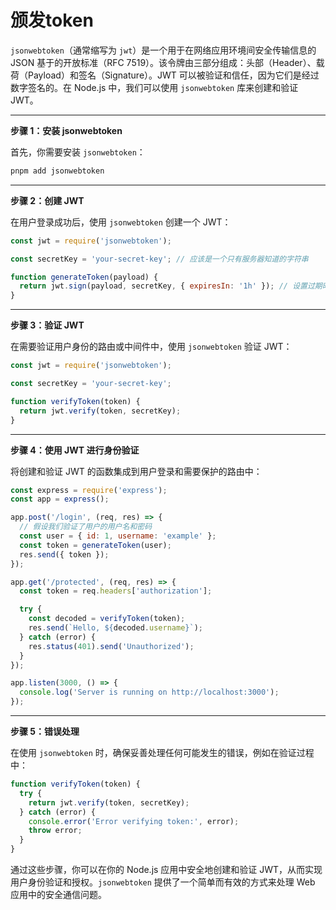 # 颁发token

`jsonwebtoken`（通常缩写为 `jwt`）是一个用于在网络应用环境间安全传输信息的 JSON 基于的开放标准（RFC 7519）。该令牌由三部分组成：头部（Header）、载荷（Payload）和签名（Signature）。JWT 可以被验证和信任，因为它们是经过数字签名的。在 Node.js 中，我们可以使用 `jsonwebtoken` 库来创建和验证 JWT。

-----

**步骤 1：安装 jsonwebtoken**

首先，你需要安装 `jsonwebtoken`：

```bash
pnpm add jsonwebtoken
```

------

**步骤 2：创建 JWT**

在用户登录成功后，使用 `jsonwebtoken` 创建一个 JWT：

```js
const jwt = require('jsonwebtoken');

const secretKey = 'your-secret-key'; // 应该是一个只有服务器知道的字符串

function generateToken(payload) {
  return jwt.sign(payload, secretKey, { expiresIn: '1h' }); // 设置过期时间
}
```

------

**步骤 3：验证 JWT**

在需要验证用户身份的路由或中间件中，使用 `jsonwebtoken` 验证 JWT：

```js
const jwt = require('jsonwebtoken');

const secretKey = 'your-secret-key';

function verifyToken(token) {
  return jwt.verify(token, secretKey);
}
```

-----

**步骤 4：使用 JWT 进行身份验证**

将创建和验证 JWT 的函数集成到用户登录和需要保护的路由中：

```js
const express = require('express');
const app = express();

app.post('/login', (req, res) => {
  // 假设我们验证了用户的用户名和密码
  const user = { id: 1, username: 'example' };
  const token = generateToken(user);
  res.send({ token });
});

app.get('/protected', (req, res) => {
  const token = req.headers['authorization'];

  try {
    const decoded = verifyToken(token);
    res.send(`Hello, ${decoded.username}`);
  } catch (error) {
    res.status(401).send('Unauthorized');
  }
});

app.listen(3000, () => {
  console.log('Server is running on http://localhost:3000');
});
```

-----

**步骤 5：错误处理**

在使用 `jsonwebtoken` 时，确保妥善处理任何可能发生的错误，例如在验证过程中：

```js
function verifyToken(token) {
  try {
    return jwt.verify(token, secretKey);
  } catch (error) {
    console.error('Error verifying token:', error);
    throw error;
  }
}
```

通过这些步骤，你可以在你的 Node.js 应用中安全地创建和验证 JWT，从而实现用户身份验证和授权。`jsonwebtoken` 提供了一个简单而有效的方式来处理 Web 应用中的安全通信问题。
